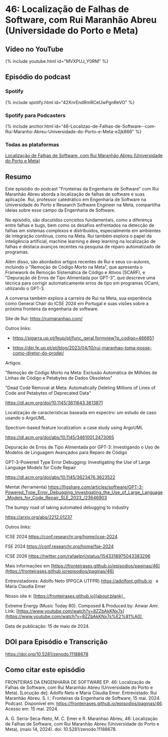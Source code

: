 # 46: Localização de Falhas de Software, com Rui Maranhão Abreu (Universidade do Porto e Meta)


## Vídeo no YouTube

{% include youtube.html id="MVXPUJ_Y0RM" %}

## Episódio do podcast

### Spotify


{% include spotify.html id="42XnrEndRmRCeUwPgnReVO" %} 


### Spotify para Podcasters

{% include anchor.html id="46-Localizao-de-Falhas-de-Software--com-Rui-Maranho-Abreu-Universidade-do-Porto-e-Meta-e2jk866" %}


### Todas as plataformas

[Localização de Falhas de Software, com Rui Maranhão Abreu (Universidade do Porto e Meta)](https://podcasters.spotify.com/pod/show/fronteirases/episodes/46-Localizao-de-Falhas-de-Software--com-Rui-Maranho-Abreu-Universidade-do-Porto-e-Meta-e2jk866)




## Resumo

Este episódio do podcast "Fronteiras da Engenharia de Software" com Rui Maranhão Abreu aborda a localização de falhas de software e suas aplicaçõe. Rui, professor catedrático em Engenharia de Software na Universidade do Porto e Research Software Engineer na Meta, compartilha ideias sobre esse campo da Engenharia de Software.

No episódio, são discutidos conceitos fundamentais, como a diferença entre falhas e bugs, bem como os desafios enfrentados na detecção de falhas em sistemas complexos e distribuídos, especialmente em ambientes de integração contínua, como na Meta. Rui também explora o papel da inteligência artificial, machine learning e deep learning na localização de falhas e destaca avanços recentes na pesquisa de reparo automatizado de programas.

Além disso, são abordados artigos recentes de Rui e seus co-autores, incluindo o "Remoção de Código Morto na Meta", que apresenta o Framework de Remoção Sistemática de Código e Ativos (SCARF), e "Depuração de Erros de Tipo Alimentada por GPT-3", que descreve uma técnica para corrigir automaticamente erros de tipo em programas OCaml, utilizando o GPT-3.

A conversa também explora a carreira de Rui na Meta, sua experiência como General Chair do ICSE 2024 em Portugal e suas visões sobre a próxima fronteira da engenharia de software.

Site de Rui: <https://ruimaranhao.com/>

Outros links:

-   <https://sigarra.up.pt/feup/pt/func_geral.formview?p_codigo=466651>

-   <https://dei.fe.up.pt/pt/blog/2023/04/10/rui-maranhao-toma-posse-como-diretor-do-prodei/>

Artigos:

"Remoção de Código Morto na Meta: Exclusão Automática de Milhões de Linhas de Código e Petabytes de Dados Obsoletos"

"Dead Code Removal at Meta: Automatically Deleting Millions of Lines of Code and Petabytes of Deprecated Data"

<https://dl.acm.org/doi/10.1145/3611643.3613871>

Localização de características baseada em espectro: um estudo de caso usando o ArgoUML.

Spectrum-based feature localization: a case study using ArgoUML

<https://dl.acm.org/doi/abs/10.1145/3461001.3473065>

Depuração de Erros de Tipo Alimentada por GPT-3: Investigando o Uso de Modelos de Linguagem Avançados para Reparo de Código

GPT-3-Powered Type Error Debugging: Investigating the Use of Large Language Models for Code Repair

<https://dl.acm.org/doi/abs/10.1145/3623476.3623522> 

Mentat (ferramenta) <https://figshare.com/articles/software/GPT-3-Powered_Type_Error_Debugging_Investigating_the_Use_of_Large_Language_Models_for_Code_Repair_SLE_2023_/23646903>

The bumpy road of taking automated debugging to industry

<https://arxiv.org/abs/2212.01237>

Outros links: 

ICSE 2024 <https://conf.researchr.org/home/icse-2024>

FSE 2024 <https://conf.researchr.org/home/fse-2024>

ICSE 2026 <https://twitter.com/rafaelpri/status/1543318975043383296>

Mais informações em [⁠⁠⁠https://fronteirases.github.io/episodios/paginas/46⁠](https://fronteirases.github.io/episodios/paginas/46)

Entrevistadores: Adolfo Neto (PPGCA UTFPR) ⁠⁠⁠⁠<https://adolfont.github.io> ⁠  e Maria Claudia Emer

Nosso site é: ⁠⁠[https://fronteirases.github.io⁠](about:blank)  

Extreme Energy (Music Today 80). Composed & Produced by: Anwar Amr. Link:⁠ ⁠⁠⁠[⁠https://www.youtube.com/watch?v=8ZZbAkKNx7s⁠⁠](https://www.youtube.com/watch?v=8ZZbAkKNx7s%E2%81%A0) 

Data de publicação: 15 de maio de 2024.


## DOI para Episódio e Transcrição

https://doi.org/10.5281/zenodo.11188678

## Como citar este episódio


FRONTEIRAS DA ENGENHARIA DE SOFTWARE EP. 46: Localização de Falhas de Software, com Rui Maranhão Abreu (Universidade do Porto e Meta). \[Locução de\]: Adolfo Neto e Maria Claudia Emer. Entrevistado: Rui Maranhão Abreu. S. l.: Fronteiras da Engenharia de Software, 15 mai. 2024. Podcast. Disponível em: ⁠<https://fronteirases.github.io/episodios/paginas/46>. ⁠Acesso em: 15 mai. 2024.

A. G. Serra-Seca-Neto, M. C. Emer e R. Maranhao Abreu, 46: Localização de Falhas de Software, com Rui Maranhão Abreu (Universidade do Porto e Meta), (maio 14, 2024). doi: 10.5281/zenodo.11188678.

